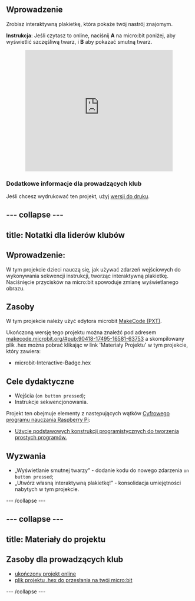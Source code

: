 ## Wprowadzenie

Zrobisz interaktywną plakietkę, która pokaże twój nastrój znajomym.

**Instrukcja**: Jeśli czytasz to online, naciśnij **A** na micro:bit poniżej, aby wyświetlić szczęśliwą twarz, i **B** aby pokazać smutną twarz.

<div class="trinket" style="width:400px;margin: 0 auto;">
<div style="position:relative;height:0;padding-bottom:81.97%;overflow:hidden;"><iframe style="position:absolute;top:0;left:0;width:100%;height:100%;" src="https://makecode.microbit.org/---run?id=_M6yLfbemfPUv" allowfullscreen="allowfullscreen" sandbox="allow-popups allow-scripts allow-same-origin" frameborder="0"></iframe></div>
</div>

### Dodatkowe informacje dla prowadzących klub

Jeśli chcesz wydrukować ten projekt, użyj [wersji do druku](https://projects.raspberrypi.org/en/projects/interactive-badge/print).

## \--- collapse \---

## title: Notatki dla liderów klubów

## Wprowadzenie:

W tym projekcie dzieci nauczą się, jak używać zdarzeń wejściowych do wykonywania sekwencji instrukcji, tworząc interaktywną plakietkę. Naciśnięcie przycisków na micro:bit spowoduje zmianę wyświetlanego obrazu.

## Zasoby

W tym projekcie należy użyć edytora microbit [MakeCode (PXT)](http://jumpto.cc/pxt-new).

Ukończoną wersję tego projektu można znaleźć pod adresem [makecode.microbit.org/#pub:90418-17495-16581-63753](https://makecode.microbit.org/#pub:90418-17495-16581-63753) a skompilowany plik .hex można pobrać klikając w link 'Materiały Projektu' w tym projekcie, który zawiera:

* microbit-Interactive-Badge.hex

## Cele dydaktyczne

* Wejścia (`on button pressed`);
* Instrukcje sekwencjonowania.

Projekt ten obejmuje elementy z następujących wątków [Cyfrowego programu nauczania Raspberry Pi](http://rpf.io/curriculum):

* [Użycie podstawowych konstrukcji programistycznych do tworzenia prostych programów.](https://www.raspberrypi.org/curriculum/programming/creator)

## Wyzwania

* „Wyświetlanie smutnej twarzy” - dodanie kodu do nowego zdarzenia `on button pressed`;
* „Utwórz własną interaktywną plakietkę!” - konsolidacja umiejętności nabytych w tym projekcie.

\--- /collapse \---

## \--- collapse \---

## title: Materiały do projektu

## Zasoby dla prowadzących klub

* [ukończony projekt online](https://makecode.microbit.org/#pub:90418-17495-16581-63753)
* [plik projektu .hex do przesłania na twój micro:bit](resources/microbit-Interactive-Badge.hex)

\--- /collapse \---